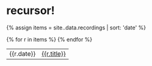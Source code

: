 # recursor!
{% assign items = site..data.recordings | sort: 'date' %}
<table>
{% for r in items %}
    <tr>
        <td>{{r.date}}</td>
        <td><a href="{{site.url}}/recordings/{{r.path}}">{{r.title}}</a></td>
    </tr>
{% endfor %}
</table>
